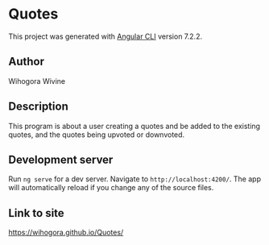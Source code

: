 # Quotes

This project was generated with [Angular CLI](https://github.com/angular/angular-cli) version 7.2.2.
## Author

Wihogora Wivine

## Description

This program is about a user creating a quotes and be added to the existing quotes, and the quotes being upvoted or downvoted.

## Development server

Run `ng serve` for a dev server. Navigate to `http://localhost:4200/`. The app will automatically reload if you change any of the source files.

## Link to site

https://wihogora.github.io/Quotes/